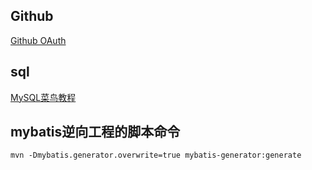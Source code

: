 
## Github

[Github OAuth](https://developer.github.com/apps/building-oauth-apps/creating-an-oauth-app/)

## sql

[MySQL菜鸟教程](https://www.runoob.com/mysql/mysql-index.html)


## mybatis逆向工程的脚本命令
```shell 
mvn -Dmybatis.generator.overwrite=true mybatis-generator:generate
```


